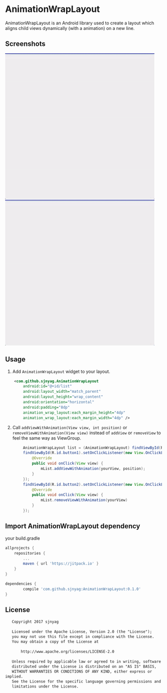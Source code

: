# AnimationWrapLayout
AnimationWrapLayout is an Android library used to create a layout which aligns child views dynamically (with a animation) on a new line.

Screenshots
-----------

![Demo Screenshot 1][1]
![Demo Screenshot 2][2]

Usage
-----

1. Add ``AnimationWrapLayout`` widget to your layout.

```xml
    <com.github.sjnyag.AnimationWrapLayout
        android:id="@+id/list"
        android:layout_width="match_parent"
        android:layout_height="wrap_content"
        android:orientation="horizontal"
        android:padding="8dp"
        animation_wrap_layout:each_margin_height="4dp"
        animation_wrap_layout:each_margin_width="4dp" />
```

2. Call ``addViewWithAnimation(View view, int position)`` or ``removeViewWithAnimation(View view)`` instead of ``addView`` or ``removeView`` to feel the same way as ViewGroup. 

```java
        AnimationWrapLayout list = (AnimationWrapLayout) findViewById(R.id.list);
        findViewById(R.id.button1).setOnClickListener(new View.OnClickListener() {
            @Override
            public void onClick(View view) {
                mList.addViewWithAnimation(yourView, position);
            }
        });
        findViewById(R.id.button2).setOnClickListener(new View.OnClickListener() {
            @Override
            public void onClick(View view) {
                mList.removeViewWithAnimation(yourView)
            }
        });
```

Import AnimationWrapLayout dependency
--------------------------------

your build.gradle
```groovy
allprojects {
    repositories {
        ...
        maven { url 'https://jitpack.io' }
    }
}
```


```groovy
dependencies {
        compile 'com.github.sjnyag:AnimationWrapLayout:0.1.0'
}
```

License
-------
```
   Copyright 2017 sjnyag

   Licensed under the Apache License, Version 2.0 (the "License");
   you may not use this file except in compliance with the License.
   You may obtain a copy of the License at

       http://www.apache.org/licenses/LICENSE-2.0

   Unless required by applicable law or agreed to in writing, software
   distributed under the License is distributed on an "AS IS" BASIS,
   WITHOUT WARRANTIES OR CONDITIONS OF ANY KIND, either express or implied.
   See the License for the specific language governing permissions and
   limitations under the License.
```

[1]: ./same_size.gif
[2]: ./random_size.gif
